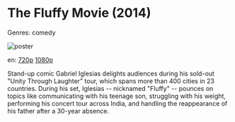 # The Fluffy Movie (2014)

Genres: comedy

![poster](http://image.tmdb.org/t/p/w500/6eC3K9eTaFJ8mg43UhZwuJ9ys9n.jpg)

en:
  [720p](magnet:?xt=urn:btih:C4368EEF88E89228662EDDE8E9394CDE836B7F5E&tr=udp://glotorrents.pw:6969/announce&tr=udp://tracker.opentrackr.org:1337/announce&tr=udp://torrent.gresille.org:80/announce&tr=udp://tracker.openbittorrent.com:80&tr=udp://tracker.coppersurfer.tk:6969&tr=udp://tracker.leechers-paradise.org:6969&tr=udp://p4p.arenabg.ch:1337&tr=udp://tracker.internetwarriors.net:1337)
  [1080p](magnet:?xt=urn:btih:3D05E3BEC5C27A03922BAAF2B7253998301EC9B2&tr=udp://glotorrents.pw:6969/announce&tr=udp://tracker.opentrackr.org:1337/announce&tr=udp://torrent.gresille.org:80/announce&tr=udp://tracker.openbittorrent.com:80&tr=udp://tracker.coppersurfer.tk:6969&tr=udp://tracker.leechers-paradise.org:6969&tr=udp://p4p.arenabg.ch:1337&tr=udp://tracker.internetwarriors.net:1337)
  


Stand-up comic Gabriel Iglesias delights audiences during his sold-out "Unity Through Laughter" tour, which spans more than 400 cities in 23 countries. During his set, Iglesias -- nicknamed "Fluffy" -- pounces on topics like communicating with his teenage son, struggling with his weight, performing his concert tour across India, and handling the reappearance of his father after a 30-year absence.